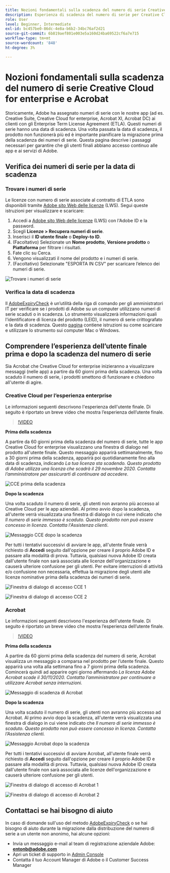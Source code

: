 ```yaml
---
title: Nozioni fondamentali sulla scadenza del numero di serie Creative Cloud for enterprise e Acrobat
description: Esperienza di scadenza del numero di serie per Creative Cloud for enterprise e Acrobat
role: User
level: Beginner, Intermediate
exl-id: bc457be0-86dc-4e8a-b6b2-34bc76af2d21
source-git-commit: 6b819aef801e003e5a160d24ba69522cf6a7e715
workflow-type: tm+mt
source-wordcount: '848'
ht-degree: 3%

---
```


# Nozioni fondamentali sulla scadenza del numero di serie Creative Cloud for enterprise e Acrobat

Storicamente, Adobe ha assegnato numeri di serie con le nostre app (ad es. Creative Suite, Creative Cloud for enterprise, Acrobat XI, Acrobat DC) ai clienti con gli Enterprise Term License Agreement (ETLA). Questi numeri di serie hanno una data di scadenza. Una volta passata la data di scadenza, il prodotto non funzionerà più ed è importante pianificare la migrazione prima della scadenza dei numeri di serie. Questa pagina descrive i passaggi necessari per garantire che gli utenti finali abbiano accesso continuo alle app e ai servizi di Adobe.

## Verifica dei numeri di serie per la data di scadenza

### Trovare i numeri di serie

Le licenze con numero di serie associate al contratto di ETLA sono disponibili tramite [Adobe sito Web delle licenze](https://licensing.adobe.com/) (LWS). Segui queste istruzioni per visualizzare e scaricare:

1. Accedi a [Adobe sito Web delle licenze](https://licensing.adobe.com/) (LWS) con l&#39;Adobe ID e la password.
1. Scegli **Licenze > Recupera numeri di serie**.
1. Inserisci il **ID utente finale** o **Deploy-to ID**.
1. (Facoltativo) Selezionate un **Nome prodotto**, **Versione prodotto** o **Piattaforma** per filtrare i risultati.
1. Fate clic su Cerca.
1. Vengono visualizzati il nome del prodotto e i numeri di serie.
1. (Facoltativo) Selezionate &quot;ESPORTA IN CSV&quot; per scaricare l’elenco dei numeri di serie.

![Trovare i numeri di serie](assets/retrieveserialnumbers.png)

### Verifica la data di scadenza

Il [AdobeExpiryCheck](https://helpx.adobe.com/enterprise/kb/volume-license-expiration-check.html) è un’utilità della riga di comando per gli amministratori IT per verificare se i prodotti di Adobe su un computer utilizzano numeri di serie scaduti o in scadenza. Lo strumento visualizzerà informazioni quali l&#39;identificatore di licenza del prodotto (LEID), il numero di serie crittografato e la data di scadenza. Questo [pagina](https://helpx.adobe.com/enterprise/kb/volume-license-expiration-check.html) contiene istruzioni su come scaricare e utilizzare lo strumento sui computer Mac o Windows.

## Comprendere l’esperienza dell’utente finale prima e dopo la scadenza del numero di serie

Sia Acrobat che Creative Cloud for enterprise inizieranno a visualizzare messaggi (nelle app) a partire da 60 giorni prima della scadenza. Una volta scaduto il numero di serie, i prodotti smettono di funzionare e chiedono all&#39;utente di agire.

### Creative Cloud per l’esperienza enterprise

Le informazioni seguenti descrivono l&#39;esperienza dell&#39;utente finale. Di seguito è riportato un breve video che mostra l’esperienza dell’utente finale.

>[!VIDEO](https://video.tv.adobe.com/v/331746?hidetitle=true)

**Prima della scadenza**

A partire da 60 giorni prima della scadenza del numero di serie, tutte le app Creative Cloud for enterprise visualizzano una finestra di dialogo nel prodotto all&#39;utente finale. Questo messaggio apparirà settimanalmente, fino a 30 giorni prima della scadenza, apparirà poi quotidianamente fino alla data di scadenza, indicando *La tua licenza sta scadendo. Questo prodotto di Adobe utilizza una licenza che scadrà il 29 novembre 2020. Contatta l’amministratore per assicurarti di continuare ad accedere*.

![CCE prima della scadenza](assets/cceexpiring.png)

**Dopo la scadenza**

Una volta scaduto il numero di serie, gli utenti non avranno più accesso al Creative Cloud per le app aziendali. Al primo avvio dopo la scadenza, all&#39;utente verrà visualizzata una finestra di dialogo in cui viene indicato che *Il numero di serie immesso è scaduto. Questo prodotto non può essere concesso in licenza. Contatta l&#39;Assistenza clienti*.

![Messaggio CCE dopo la scadenza](assets/cceafterexpire.png)

Per tutti i tentativi successivi di avviare le app, all&#39;utente finale verrà richiesto di **Accedi** seguito dall&#39;opzione per creare il proprio Adobe ID e passare alla modalità di prova. Tuttavia, qualsiasi nuova Adobe ID creata dall&#39;utente finale non sarà associata alle licenze dell&#39;organizzazione e causerà ulteriore confusione per gli utenti. Per evitare interruzioni di attività e/o confusione non necessaria, effettua la migrazione degli utenti alle licenze nominative prima della scadenza dei numeri di serie.

![Finestra di dialogo di accesso CCE 1](assets/ccesignin1.png)

![Finestra di dialogo di accesso CCE 2](assets/ccesignin2.png)

### Acrobat

Le informazioni seguenti descrivono l&#39;esperienza dell&#39;utente finale. Di seguito è riportato un breve video che mostra l’esperienza dell’utente finale.

>[!VIDEO](https://video.tv.adobe.com/v/331749?hidetitle=true)


**Prima della scadenza**

A partire da 60 giorni prima della scadenza del numero di serie, Acrobat visualizza un messaggio a comparsa nel prodotto per l’utente finale. Questo apparirà una volta alla settimana fino a 7 giorni prima della scadenza. Comincerà quindi ad apparire ogni giorno affermando *La licenza Adobe Acrobat scade il 30/11/2020. Contatta l’amministratore per continuare a utilizzare Acrobat senza interruzioni.*

![Messaggio di scadenza di Acrobat](assets/acrobatexpiring.png)

**Dopo la scadenza**

Una volta scaduto il numero di serie, gli utenti non avranno più accesso ad Acrobat. Al primo avvio dopo la scadenza, all&#39;utente verrà visualizzata una finestra di dialogo in cui viene indicato che *Il numero di serie immesso è scaduto. Questo prodotto non può essere concesso in licenza. Contatta l’Assistenza clienti.*

![Messaggio Acrobat dopo la scadenza](assets/acrobatafterexpire.png)

Per tutti i tentativi successivi di avviare Acrobat, all&#39;utente finale verrà richiesto di **Accedi** seguito dall&#39;opzione per creare il proprio Adobe ID e passare alla modalità di prova. Tuttavia, qualsiasi nuova Adobe ID creata dall&#39;utente finale non sarà associata alle licenze dell&#39;organizzazione e causerà ulteriore confusione per gli utenti.

![Finestra di dialogo di accesso di Acrobat 1](assets/acrobatsignin1.png)

![Finestra di dialogo di accesso di Acrobat 2](assets/acrobatsignin2.png)

## Contattaci se hai bisogno di aiuto

In caso di domande sull&#39;uso del metodo [AdobeExpiryCheck](https://helpx.adobe.com/enterprise/kb/volume-license-expiration-check.html) o se hai bisogno di aiuto durante la migrazione dalla distribuzione del numero di serie a un utente non anonimo, hai alcune opzioni:
* Invia un messaggio e-mail al team di registrazione aziendale Adobe: **entonb@adobe.com**
* Apri un ticket di supporto in [Admin Console](https://adminconsole.adobe.com/support)
* Contatta il tuo Account Manager di Adobe o il Customer Success Manager
